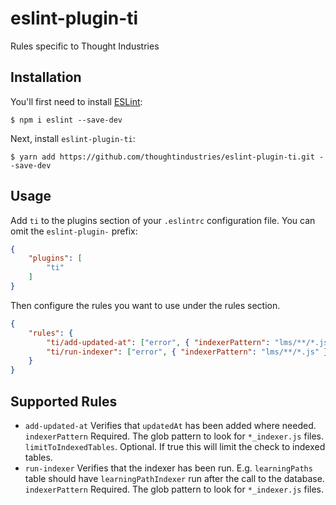 # eslint-plugin-ti

Rules specific to Thought Industries

## Installation

You'll first need to install [ESLint](http://eslint.org):

```
$ npm i eslint --save-dev
```

Next, install `eslint-plugin-ti`:

```
$ yarn add https://github.com/thoughtindustries/eslint-plugin-ti.git --save-dev
```


## Usage

Add `ti` to the plugins section of your `.eslintrc` configuration file. You can omit the `eslint-plugin-` prefix:

```json
{
    "plugins": [
        "ti"
    ]
}
```


Then configure the rules you want to use under the rules section.

```json
{
    "rules": {
        "ti/add-updated-at": ["error", { "indexerPattern": "lms/**/*.js", "limitToIndexedTables": true }],
        "ti/run-indexer": ["error", { "indexerPattern": "lms/**/*.js" }]
    }
}
```

## Supported Rules

* `add-updated-at` Verifies that `updatedAt` has been added where needed. `indexerPattern` Required. The glob pattern to look for `*_indexer.js` files. `limitToIndexedTables`. Optional. If true this will limit the check to indexed tables.
* `run-indexer` Verifies that the indexer has been run. E.g. `learningPaths` table should have `learningPathIndexer` run after the call to the database. `indexerPattern` Required. The glob pattern to look for `*_indexer.js` files.





